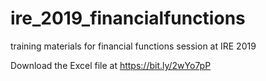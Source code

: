 # ire_2019_financialfunctions
training materials for financial functions session at IRE 2019

Download the Excel file at https://bit.ly/2wYo7pP

